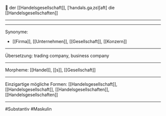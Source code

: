 🔵 der [[Handelsgesellschaft]], [ˈhandəls.gəˌzɛlʃaft]
die [[Handelsgesellschaften]]

---

---

Synonyme:

- [[Firma]], [[Unternehmen]], [[Gesellschaft]], [[Konzern]]

---

Übersetzung: trading company, business company

---

Morpheme:
[[Handel]], [[s]], [[Gesellschaft]]

---

Einzigartige mögliche Formen: [[Handelsgesellschaft]], [[Handelsgesellschaft]], [[Handelsgesellschaften]], [[Handelsgesellschaften]]

---

#Substantiv #Maskulin
